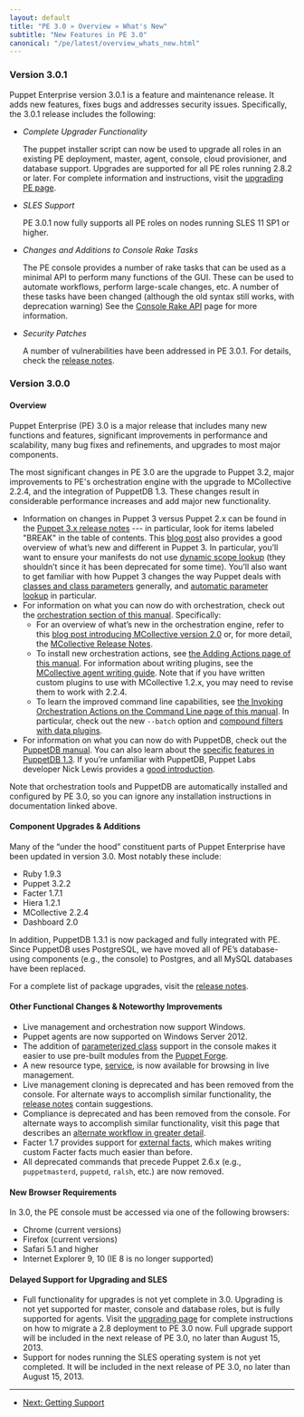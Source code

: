 ```yaml
---
layout: default
title: "PE 3.0 » Overview » What's New"
subtitle: "New Features in PE 3.0"
canonical: "/pe/latest/overview_whats_new.html"
---
```


### Version 3.0.1
Puppet Enterprise version 3.0.1 is a feature and maintenance release. It adds new features, fixes bugs and addresses security issues. Specifically, the 3.0.1 release includes the following:

  * *Complete Upgrader Functionality*

    The puppet installer script can now be used to upgrade all roles in an existing PE deployment, master, agent, console, cloud provisioner, and database support. Upgrades are supported for all PE roles running 2.8.2 or later. For complete information and instructions, visit the [upgrading PE page](install_upgrading.html).

  * *SLES Support*

    PE 3.0.1 now fully supports all PE roles on nodes running SLES 11 SP1 or higher.

  * *Changes and Additions to Console Rake Tasks*

    The PE console provides a number of rake tasks that can be used as a minimal API to perform many functions of the GUI. These can be used to automate workflows, perform large-scale changes, etc. A number of these tasks have been changed (although the old syntax still works, with deprecation warning) See the [Console Rake API](console_rake_api.html) page for more information.

  * *Security Patches*

    A number of vulnerabilities have been addressed in PE 3.0.1. For details, check the [release notes](appendix.html#release-notes).


### Version 3.0.0

#### Overview

Puppet Enterprise (PE) 3.0 is a major release that includes many new functions and features, significant improvements in performance and scalability, many bug fixes and refinements, and upgrades to most major components.

The most significant changes in PE 3.0 are the upgrade to Puppet 3.2, major improvements to PE's orchestration engine with the upgrade to MCollective 2.2.4, and the integration of PuppetDB 1.3. These changes result in considerable performance increases and add major new functionality.

* Information on changes in Puppet 3 versus Puppet 2.x can be found in the [Puppet 3.x release notes](/puppet/3/reference/release_notes.html) --- in particular, look for items labeled "BREAK" in the table of contents. This [blog post](https://puppetlabs.com/blog/say-hello-to-puppet-3/) also provides a good overview of what’s new and different in Puppet 3. In particular, you’ll want to ensure your manifests do not use [dynamic scope lookup](/guides/scope_and_puppet.html) (they shouldn’t since it has been deprecated for some time). You’ll also want to get familiar with how Puppet 3 changes the way Puppet deals with [classes and class parameters](/puppet/3/reference/lang_classes.html) generally, and [automatic parameter lookup](/hiera/1/puppet.html#automatic-parameter-lookup) in particular.
* For information on what you can now do with orchestration, check out the [orchestration section of this manual](./orchestration_overview.html). Specifically:
    * For an overview of what’s new in the orchestration engine, refer to this [blog post introducing MCollective version 2.0](http://puppetlabs.com/blog/announcing-the-marionette-collective-2-0/) or, for more detail, the [MCollective Release Notes](/mcollective/releasenotes.html).
    * To install new orchestration actions, see [the Adding Actions page of this manual](./orchestration_adding_actions.html). For information about writing plugins, see the [MCollective agent writing guide](/mcollective/simplerpc/agents.html). Note that if you have written custom plugins to use with MCollective 1.2.x, you may need to revise them to work with 2.2.4.
    * To learn the improved command line capabilities, see [the Invoking Orchestration Actions on the Command Line page of this manual](./orchestration_invoke_cli.html). In particular, check out the new `--batch` option and [compound filters with data plugins](./orchestration_invoke_cli.html#compound-select-filters).
* For information on what you can now do with PuppetDB, check out the [PuppetDB manual](/puppetdb/1.3/). You can also learn about the [specific features in PuppetDB 1.3](https://puppetlabs.com/blog/puppetdb-1-3/). If you’re unfamiliar with PuppetDB, Puppet Labs developer Nick Lewis provides a [good introduction](http://puppetlabs.com/blog/introducing-puppetdb-put-your-data-to-work/).

Note that orchestration tools and PuppetDB are automatically installed and configured by PE 3.0, so you can ignore any installation instructions in documentation linked above.

#### Component Upgrades & Additions

Many of the “under the hood” constituent parts of Puppet Enterprise have been updated in version 3.0. Most notably these include:

* Ruby 1.9.3
* Puppet 3.2.2
* Facter 1.7.1
* Hiera 1.2.1
* MCollective 2.2.4
* Dashboard 2.0

In addition, PuppetDB 1.3.1 is now packaged and fully integrated with PE. Since PuppetDB uses PostgreSQL, we have moved all of PE’s database-using components (e.g., the console) to Postgres, and all MySQL databases have been replaced.

For a complete list of package upgrades, visit the [release notes](./appendix.html#release-notes).

#### Other Functional Changes & Noteworthy Improvements

* Live management and orchestration now support Windows.
* Puppet agents are now supported on Windows Server 2012.
* The addition of [parameterized class](/guides/parameterized_classes.html) support in the console makes it easier to use pre-built modules from the [Puppet Forge](http://forge.puppetlabs.com/).
* A new resource type, [service](/references/3.2.latest/type.html#service), is now available for browsing in live management.
* Live management cloning is deprecated and has been removed from the console. For alternate ways to accomplish similar functionality, the [release notes](./appendix.html#release-notes) contain suggestions.
* Compliance is deprecated and has been removed from the console. For alternate ways to accomplish similar functionality, visit this page that describes an [alternate workflow in greater detail](./compliance_alt.html).
* Facter 1.7 provides support for [external facts](https://puppetlabs.com/blog/facter-1-7-introduces-external-facts/), which makes writing custom Facter facts much easier than before.
* All deprecated commands that precede Puppet 2.6.x (e.g., `puppetmasterd`, `puppetd`, `ralsh`, etc.) are now removed.

#### New Browser Requirements
In 3.0, the PE console must be accessed via one of the following browsers:

* Chrome (current versions)
* Firefox (current versions)
* Safari 5.1 and higher
* Internet Explorer 9, 10 (IE 8 is no longer supported)

#### Delayed Support for Upgrading and SLES

* Full functionality for upgrades is not yet complete in 3.0. Upgrading is not yet supported for master, console and database roles, but is fully supported for agents. Visit the [upgrading page](./install_upgrading) for complete instructions on how to migrate a 2.8 deployment to PE 3.0 now. Full upgrade support will be included in the next release of PE 3.0, no later than August 15, 2013.
* Support for nodes running the SLES operating system is not yet completed. It will be included in the next release of PE 3.0, no later than August 15, 2013.


* * *

- [Next: Getting Support](./overview_getting_support.html)
